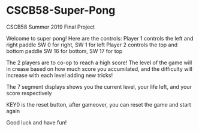 # CSCB58-Super-Pong
CSCB58 Summer 2019 Final Project

Welcome to super pong!
Here are the controls:
Player 1 controls the left and right paddle
SW 0 for right, SW 1 for left
Player 2 controls the top and bottom paddle
SW 16 for bottom, SW 17 for top

The 2 players are to co-op to reach a high score! The level of the game will in crease
based on how much score you accumilated, and the difficulty will increase with each level
adding new tricks!

The 7 segment displays shows you the current level, your life left, and your score respectively

KEY0 is the reset button, after gameover, you can reset the game and start again

Good luck and have fun!
